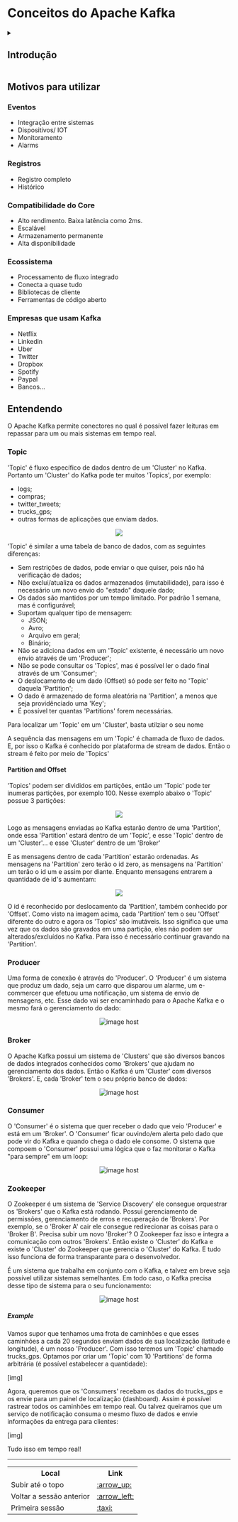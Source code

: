# Conceitos do Apache Kafka

<details><summary><h2>Introdução</h2></summary>

<br/>

Apache Kafka é uma plataforma open-source serve para o processamento/transmissão de dados/streams em um fluxo contínuo, desenvolvida pela Apache Software Foundation, escrita em Scala e Java. Tem como objetivo fornecer uma plataforma unificada, de alta capacidade e baixa latência para tratamento de dados em tempo real. Ou seja, é um sistema de mensageria de alto desempenho e em tempo real. Essa plataforma se popularizou muito nos últimos anos com a “ascensão dos microsserviços”. O Kafka se destaca por ser extremamente veloz, escalável e versátil.


No início as companias apenas queriam integrar os dados de um sistema para o outro. Um Source System que envia dados para o System Target e nisso poderia ocorrer no percuso a Extração, Transformação e Carregamento dos dados:

<div align="center"><img src="https://thumbs2.imgbox.com/b8/57/1Yk11Tmu_t.jpg"/></div>

Após um tempo as companias passaram a necessitar de mais Source System e mais System Target:

<div align="center"><img src="https://thumbs2.imgbox.com/3c/c1/o4yJEXnl_t.jpg"/></div>


Com isso a integração entre os sistemas se torna um desafio maior. Se você tem 4 Source System e 6 System Target a quantidade de integração é 24:

- E cada integração possui suas configurações
	- Protocol 
		- como os dados são transportados(TCP, HTTP, REST, FTP, JDBC...)
	- Data format
		- como os dados são passados(Binary, CSV, JSON, Avro,Protobuf..)
- E cada Source System terá a sua carga aumentada por conexões

Então como resolvemos esse problema?


Bem, através de desacomplamentos utilizando o Apache Kafka, é possível otimizar:

Tanto o System Source quanto o Target System continuam com suas funções e o Kafka
passa a fazer intermédio entre esses sistemas

<div align="center"><img src="https://thumbs2.imgbox.com/a4/d3/krYKwxkO_t.jpg"/></div>

Mas o que muda? Agora o System Source são apenas responsáveis pelo envio dos dados.
E passam a ser chamados de Producer, pois produzem os dados no Kafka. E com isso
o Kafka passa a ter um fluxo de dados que origina do Producer. E, esses dados precisam
de um destino, que é o System Target, que passa a ser chamado de Consumer, pois consome
os dados:

<div align="center"><img src="https://thumbs2.imgbox.com/90/c5/koM7ku6a_t.jpg"/></div>

Isso deixa tudo mais excalável. 


Se continuarmos no mesmo exemplo, um Producer, pode ser:
	
- Uma página web
- Dados de preços
- transações financeiras
- interações de usuários
- todas essas coisas que criam fluxos de dados

E esses dados criados/trafegados em tempo real no Apache Kafka.

E um Consumer, pode ser:

- Um banco de dados
- Sistema de Análises
- Sistema de e-mail
- Auditoria
- sistemas que são alimentados por dados

</details>

## Motivos para utilizar

### Eventos

- Integração entre sistemas
- Dispositivos/ IOT
- Monitoramento
- Alarms

### Registros

- Registro completo
- Histórico

### Compatibilidade do Core

- Alto rendimento. Baixa latência como 2ms.
- Escalável
- Armazenamento permanente
- Alta disponibilidade

### Ecossistema

- Processamento de fluxo integrado
- Conecta a quase tudo
- Bibliotecas de cliente
- Ferramentas de código aberto

### Empresas que usam Kafka

- Netflix
- Linkedin
- Uber
- Twitter
- Dropbox
- Spotify
- Paypal
- Bancos...


## Entendendo

O Apache Kafka permite conectores no qual é possível fazer leituras em repassar para um ou mais sistemas em tempo real. 

### Topic

'Topic' é fluxo específico de dados dentro de um 'Cluster' no Kafka. Portanto um 'Cluster' do Kafka pode ter muitos 'Topics', por exemplo:

- logs;
- compras;
- twitter_tweets;
- trucks_gps;
- outras formas de aplicações que enviam dados.

<div align="center"><img src="https://thumbs2.imgbox.com/74/56/3aqNDUNC_t.png"/></div>

'Topic' é similar a uma tabela de banco de dados, com as seguintes diferenças:

- Sem restrições de dados, pode enviar o que quiser, pois não há verificação de dados;
- Não exclui/atualiza os dados armazenados (imutabilidade), para isso é necessário um novo envio do "estado" daquele dado;
- Os dados são mantidos por um tempo limitado. Por padrão 1 semana, mas é configurável;
- Suportam qualquer tipo de mensagem:
	- JSON;
	- Avro;
	- Arquivo em geral;
	- Binário;
- Não se adiciona dados em um 'Topic' existente, é necessário um novo envio através de um 'Producer';
- Não se pode consultar os 'Topics', mas é possível ler o dado final através de um 'Consumer';
- O deslocamento de um dado (Offset) só pode ser feito no 'Topic' daquela 'Partition';
- O dado é armazenado de forma aleatória na 'Partition', a menos que seja providênciado uma 'Key';
- É possível ter quantas 'Partitions' forem necessárias.

<p>Para localizar um 'Topic' em um 'Cluster', basta utilziar o seu nome</p>
<p>A sequência das mensagens em um 'Topic' é chamada de fluxo de dados. E, por isso o Kafka é conhecido por plataforma de stream de dados. Então o stream é feito por meio de 'Topics'</p>

#### Partition and Offset

'Topics' podem ser divididos em partições, então um 'Topic' pode ter inumeras partições, por exemplo 100. Nesse exemplo abaixo o 'Topic' possue 3 partições:

<div align="center"><img src="https://thumbs2.imgbox.com/06/ec/3TzRox64_t.png"/></div>

Logo as mensagens enviadas ao Kafka estarão dentro de uma 'Partition', onde essa 'Partition' estará dentro de um 'Topic', e esse 'Topic' dentro de um 'Cluster'... e esse 'Cluster' dentro de um 'Broker'

E as mensagens dentro de cada 'Partition' estarão ordenadas. As mensagens na 'Partition' zero terão o id zero, as mensagens na 'Partition' um terão o id um e assim por diante. Enquanto mensagens entrarem a quantidade de id's aumentam:

<div align="center"><img src="https://thumbs2.imgbox.com/45/d4/RgtVJGkU_t.png"/></div>

O id é reconhecido por deslocamento da 'Partition', também conhecido por 'Offset'. Como visto na imagem acima, cada 'Partition' tem o seu 'Offset' diferente do outro e agora os 'Topics' são imutáveis. Isso significa que uma vez que os dados são gravados em uma partição, eles não podem ser alterados/excluídos no Kafka. Para isso é necessário continuar gravando na 'Partition'.


### Producer

Uma forma de conexão é através do 'Producer'. O 'Producer' é um sistema que produz um dado, seja um carro que disparou um alarme, um e-commercer que efetuou uma notificação, um sistema de envio de mensagens, etc. Esse dado vai ser encaminhado para o Apache Kafka e o mesmo fará o gerenciamento do dado:

<div align="center"><img src="https://thumbs2.imgbox.com/e6/3d/m6YRD1OW_t.png" alt="image host"/></div>

### Broker

O Apache Kafka possui um sistema de 'Clusters' que são diversos bancos de dados integrados conhecidos como 'Brokers' que ajudam no gerenciamento dos dados. Então o Kafka é um 'Cluster' com diversos 'Brokers'. E, cada 'Broker' tem o seu próprio banco de dados:

<div align="center"><img src="https://thumbs2.imgbox.com/d7/53/jfXc7XGK_t.png" alt="image host"/></div>


### Consumer

O 'Consumer' é o sistema que quer receber o dado que veio 'Producer' e está em um 'Broker'. O 'Consumer' ficar ouvindo/em alerta pelo dado que pode vir do Kafka e quando chega o dado ele consome. O sistema que compoem o 'Consumer' possui uma lógica que o faz monitorar o Kafka "para sempre" em um loop:

<div align="center"><img src="https://thumbs2.imgbox.com/29/5f/ZZcrdqgr_t.png" alt="image host"/></div>


### Zookeeper

O Zookeeper é um sistema de 'Service Discovery' ele consegue orquestrar os 'Brokers' que o Kafka está rodando. Possui gerenciamento de permissões, gerenciamento de erros e recuperação de 'Brokers'. Por exemplo, se o 'Broker A' cair ele consegue redirecionar as coisas para o 'Broker B'. Precisa subir um novo 'Broker'? O Zookeeper faz isso e integra a comunicação com outros 'Brokers'. Então  existe o 'Cluster' do Kafka e existe o 'Cluster' do Zookeeper que gerencia o 'Cluster' do Kafka. E tudo isso funciona de forma transparante para o desenvolvedor.


É um sistema que trabalha em conjunto com o Kafka, e talvez em breve seja possível utilizar sistemas semelhantes. Em todo caso, o Kafka precisa desse tipo de sistema para o seu funcionamento:

<div align="center"><img src="https://thumbs2.imgbox.com/45/4d/ozqgNj91_t.png" alt="image host"/></div>
                                       

##### Example

Vamos supor que tenhamos uma frota de caminhões e que esses caminhões a cada 20 segundos enviam dados de sua localização (latitude e longitude), é um nosso 'Producer'. Com isso teremos um 'Topic' chamado trucks_gps. Optamos por criar um 'Topic' com 10 'Partitions' de forma arbitrária (é possível estabelecer a quantidade):

[img]


Agora, queremos que os 'Consumers' recebam os dados do trucks_gps e os envie para um painel de localização (dashboard). Assim é possível rastrear todos os caminhões em tempo real. Ou talvez queiramos que um serviço de notificação consuma o mesmo fluxo de dados e envie informações da entrega para clientes:

[img]


Tudo isso em tempo real!

<hr/>

<table>
  <tr>
    <th>Local</th>
    <th>Link</th>
  </tr>
  <tr>
    <td>Subir até o topo</td>
    <td><a href="https://github.com/gil-son/kafka-versions/tree/main/PT-BR/conceitos">:arrow_up:</a></td>
  </tr>
  <tr>
    <td>Voltar a sessão anterior</td>
    <td><a href="https://github.com/gil-son/kafka-versions/tree/main/PT-BR">:arrow_left:</a></td>
  </tr>
   <tr>
    <td>Primeira sessão</td>
    <td><a href="https://github.com/gil-son/kafka-versions">:taxi:</a></td>
  </tr>
</table>


